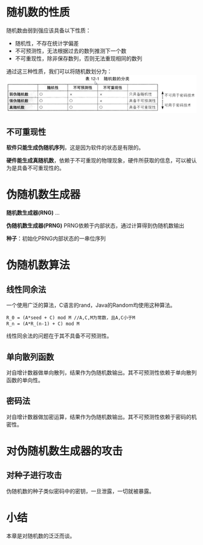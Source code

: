 # 随机数的性质
随机数由弱到强应该具备以下性质：

- 随机性，不存在统计学偏差
- 不可预测性，无法根据过去的数列推测下一个数
- 不可重现性，除非保存数列，否则无法重现相同的数列

通过这三种性质，我们可以将随机数划分为：
![SumatraPDF_3xIohNBYrC](_v_images/20200917181154583_30680.png)

## 不可重现性
**软件只能生成伪随机序列**，这是因为软件的状态是有限的。

**硬件能生成真随机数**，依赖于不可重现的物理现象，硬件所获取的信息，可以被认为是具备不可重现性的。

# 伪随机数生成器
**随机数生成器(RNG)**
...

**伪随机数生成器(PRNG)**
PRNG依赖于内部状态，通过计算得到伪随机数输出

**种子**：初始化PRNG内部状态的一串位序列

# 伪随机数算法
## 线性同余法
一个使用广泛的算法，C语言的rand，Java的Random均使用这种算法。

```
R_0 = (A*seed + C) mod M //A,C,M为常数，且A,C小于M
R_n = (A*R_(n-1) + C) mod M
```

线性同余法的问题在于其不具备不可预测性。

## 单向散列函数
对自增计数器做单向散列，结果作为伪随机数输出。其不可预测性依赖于单向散列函数的单向性。

## 密码法
对自增计数器做加密运算，结果作为伪随机数输出。其不可预测性依赖于密码的机密性。

# 对伪随机数生成器的攻击
## 对种子进行攻击
伪随机数的种子类似密码中的密钥，一旦泄露，一切就被暴露。

# 小结
本章是对随机数的泛泛而谈。